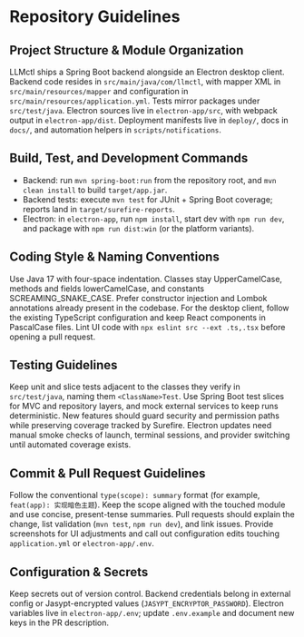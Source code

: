 # Repository Guidelines

## Project Structure & Module Organization
LLMctl ships a Spring Boot backend alongside an Electron desktop client. Backend code resides in `src/main/java/com/llmctl`, with mapper XML in `src/main/resources/mapper` and configuration in `src/main/resources/application.yml`. Tests mirror packages under `src/test/java`. Electron sources live in `electron-app/src`, with webpack output in `electron-app/dist`. Deployment manifests live in `deploy/`, docs in `docs/`, and automation helpers in `scripts/notifications`.

## Build, Test, and Development Commands
- Backend: run `mvn spring-boot:run` from the repository root, and `mvn clean install` to build `target/app.jar`.
- Backend tests: execute `mvn test` for JUnit + Spring Boot coverage; reports land in `target/surefire-reports`.
- Electron: in `electron-app`, run `npm install`, start dev with `npm run dev`, and package with `npm run dist:win` (or the platform variants).

## Coding Style & Naming Conventions
Use Java 17 with four-space indentation. Classes stay UpperCamelCase, methods and fields lowerCamelCase, and constants SCREAMING_SNAKE_CASE. Prefer constructor injection and Lombok annotations already present in the codebase. For the desktop client, follow the existing TypeScript configuration and keep React components in PascalCase files. Lint UI code with `npx eslint src --ext .ts,.tsx` before opening a pull request.

## Testing Guidelines
Keep unit and slice tests adjacent to the classes they verify in `src/test/java`, naming them `<ClassName>Test`. Use Spring Boot test slices for MVC and repository layers, and mock external services to keep runs deterministic. New features should guard security and permission paths while preserving coverage tracked by Surefire. Electron updates need manual smoke checks of launch, terminal sessions, and provider switching until automated coverage exists.

## Commit & Pull Request Guidelines
Follow the conventional `type(scope): summary` format (for example, `feat(app): 实现暗色主题`). Keep the scope aligned with the touched module and use concise, present-tense summaries. Pull requests should explain the change, list validation (`mvn test`, `npm run dev`), and link issues. Provide screenshots for UI adjustments and call out configuration edits touching `application.yml` or `electron-app/.env`.

## Configuration & Secrets
Keep secrets out of version control. Backend credentials belong in external config or Jasypt-encrypted values (`JASYPT_ENCRYPTOR_PASSWORD`). Electron variables live in `electron-app/.env`; update `.env.example` and document new keys in the PR description.
